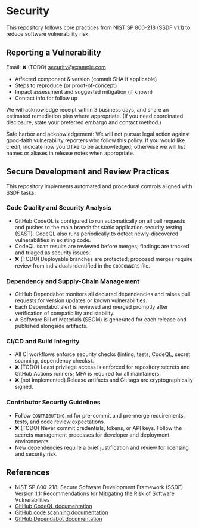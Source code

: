 # Security

This repository follows core practices from NIST SP 800-218 (SSDF v1.1) to
reduce software vulnerability risk.

## Reporting a Vulnerability

Email: ❌ (TODO) <security@example.com>

- Affected component & version (commit SHA if applicable)
- Steps to reproduce (or proof-of-concept)
- Impact assessment and suggested mitigation (if known)
- Contact info for follow up

We will acknowledge receipt within 3 business days, and share an estimated
remediation plan where appropriate. (If you need coordinated disclosure, state
your preferred embargo and contact method.)

Safe harbor and acknowledgement: We will not pursue legal action against
good-faith vulnerability reporters who follow this policy. If you would like
credit, indicate how you'd like to be acknowledged; otherwise we will list names
or aliases in release notes when appropriate.

## Secure Development and Review Practices

This repository implements automated and procedural controls aligned with SSDF
tasks:

### Code Quality and Security Analysis

- GitHub CodeQL is configured to run automatically on all pull requests and
  pushes to the main branch for static application security testing (SAST).
  CodeQL also runs periodically to detect newly-discovered vulnerabilities in
  existing code.
- CodeQL scan results are reviewed before merges; findings are tracked and
  triaged as security issues.
- ❌ (TODO) Deployable branches are protected; proposed merges require review
  from individuals identified in the `CODEOWNERS` file.

### Dependency and Supply-Chain Management

- GitHub Dependabot monitors all declared dependencies and raises pull requests
  for version updates or known vulnerabilities.
- Each Dependabot alert is reviewed and merged promptly after verification of
  compatibility and stability.
- A Software Bill of Materials (SBOM) is generated for each release and
  published alongside artifacts.

### CI/CD and Build Integrity

- All CI workflows enforce security checks (linting, tests, CodeQL, secret
  scanning, dependency checks).
- ❌ (TODO) Least privilege access is enforced for repository secrets and GitHub
  Actions runners; MFA is required for all maintainers.
- ❌ (not implemented) Release artifacts and Git tags are cryptographically
  signed.

### Contributor Security Guidelines

- Follow `CONTRIBUTING.md` for pre-commit and pre-merge requirements, tests, and
  code review expectations.
- ❌ (TODO) Never commit credentials, tokens, or API keys. Follow the secrets
  management processes for developer and deployment environments.
- New dependencies require a brief justification and review for licensing and
  security risk.

## References

- NIST SP 800-218: Secure Software Development Framework (SSDF) Version 1.1:
  Recommendations for Mitigating the Risk of Software Vulnerabilities
- [GitHub CodeQL documentation](https://codeql.github.com/docs/)
- [GitHub code scanning documentation](https://docs.github.com/en/code-security/code-scanning)
- [GitHub Dependabot documentation](https://docs.github.com/en/code-security/dependabot)
